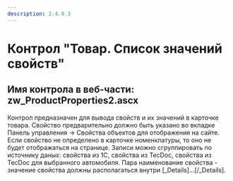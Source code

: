 ```yaml
---
description: 2.4.9.3
---
```


# Контрол "Товар. Список значений свойств"

## Имя контрола в веб-части: zw\_ProductProperties2.ascx

Контрол предназначен для вывода свойств и их значений в карточке товара. Свойство предварительно должно быть указано во вкладке Панель управления -&gt; Свойства объектов для отображения на сайте. Если свойство не определено в карточке номенклатуры, то оно не будет отображаться на странице. Записи можно сгруппировать по источнику даных: свойства из 1С, свойства из TecDoc, свойства из TecDoc для выбранного автомобиля. Пара наименование свойства - значение свойства должны располагаться внутри \[\_Details\]...\[/\_Details\].

